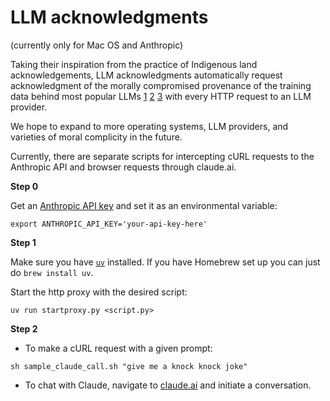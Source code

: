 # LLM acknowledgments

(currently only for Mac OS and Anthropic)

Taking their inspiration from the practice of Indigenous land acknowledgements, LLM acknowledgments automatically request acknowledgment of the morally compromised provenance of the training data behind most popular LLMs [1](https://www.theverge.com/2024/8/20/24224450/anthropic-copyright-lawsuit-pirated-books-ai) [2](https://www.wired.com/story/new-documents-unredacted-meta-copyright-ai-lawsuit/) [3](https://news.bloomberglaw.com/ip-law/google-hit-with-copyright-class-action-over-imagen-ai-model) with every HTTP request to an LLM provider.

We hope to expand to more operating systems, LLM providers, and varieties of moral complicity in the future.

Currently, there are separate scripts for intercepting cURL requests to the Anthropic API and browser requests through claude.ai.

**Step 0** 

Get an [Anthropic API key](https://docs.anthropic.com/en/docs/initial-setup) and set it as an environmental variable:

`export ANTHROPIC_API_KEY='your-api-key-here'`

**Step 1**

Make sure you have [`uv`](https://github.com/astral-sh/uv) installed. If you have Homebrew set up you can just do `brew install uv`.

Start the http proxy with the desired script:

`uv run startproxy.py <script.py>`

**Step 2**

* To make a cURL request with a given prompt:
  
`sh sample_claude_call.sh "give me a knock knock joke"`

* To chat with Claude, navigate to [claude.ai](https://claude.ai/) and initiate a conversation.


